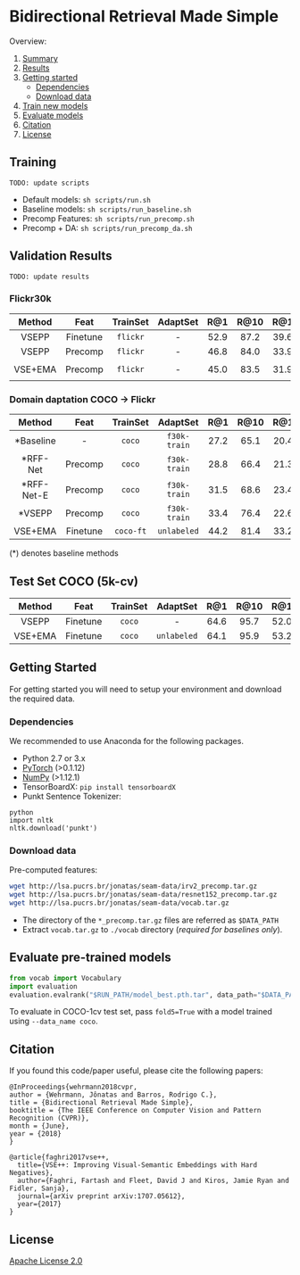 # Bidirectional Retrieval Made Simple

Overview:
1. [Summary](#summary)
2. [Results](#results)
3. [Getting started](#start) 
    * [Dependencies](#depend)
    * [Download data](#data)
4. [Train new models](#train)
5. [Evaluate models](#evaluate)
6. [Citation](#citation)
7. [License](#license)

## <a name="data"></a> Training

` TODO: update scripts `

* Default models: `sh scripts/run.sh`
* Baseline models: `sh scripts/run_baseline.sh`
* Precomp Features: `sh scripts/run_precomp.sh`
* Precomp + DA: `sh scripts/run_precomp_da.sh`

## <a name="results"></a> Validation Results

` TODO: update results `

### Flickr30k 
| Method    | Feat        | TrainSet    | AdaptSet      | R@1      | R@10    | R@1     | R@10    | Settings             | 
| :-------: |:----:       | :----:      | :-----:       | :-----:  | :-----: | :-----: | :-----: | :-----:              | 
| VSEPP     | Finetune    | `flickr`    |    -          |  52.9    |  87.2   | 39.6    |  79.5   |                      |
| VSEPP     | Precomp     | `flickr`    |    -          |  46.8    |  84.0   | 33.9    |  73.1   |                      |
| VSE+EMA   | Precomp     | `flickr`    |    -          |  45.0    |  83.5   | 31.9    |  72.2   | `run_baseline.sh #1` |


### Domain daptation COCO -> Flickr

| Method     |  Feat       | TrainSet    | AdaptSet      | R@1     | R@10    | R@1     | R@10    | Settings              | 
| :-------:  |:----:       | :----:      | :-----:       | :-----: | :-----: | :-----: | :-----: | :-----:               | 
| *Baseline  |  -          | `coco`      | `f30k-train`  |  27.2   |  65.1   | 20.4    |  52.8   |                       |
| *RFF-Net   |  Precomp    | `coco`      | `f30k-train`  |  28.8   |  66.4   | 21.3    |  53.7   |                       |
| *RFF-Net-E |  Precomp    | `coco`      | `f30k-train`  |  31.5   |  68.6   | 23.4    |  56.8   |                       |
| *VSEPP     |  Precomp    | `coco`      | `f30k-train`  |  33.4   |  76.4   | 22.6    |  63.1   |                       |
|  VSE+EMA   |  Finetune   | `coco-ft`   | `unlabeled`   |  44.2   |  81.4   | 33.2    |  72.2   |                       |

(*) denotes baseline methods

## Test Set COCO (5k-cv)
| Method    | Feat        | TrainSet    | AdaptSet      | R@1     | R@10    | R@1     | R@10    | Settings              | 
| :-------: | :-:         | :----:      | :-----:       | :-----: | :-----: | :-----: | :-----: | :-----:               | 
| VSEPP     |  Finetune   | `coco`      |    -          |  64.6   |  95.7   | 52.0    |  92.0   |                       |
| VSE+EMA   |  Finetune   | `coco`      | `unlabeled`   |  64.1   |  95.9   | 53.2    |  92.9   |                       |


## <a name="start"></a> Getting Started

For getting started you will need to setup your environment and download the required data.

### <a name="depend"></a> Dependencies
We recommended to use Anaconda for the following packages.

* Python 2.7 or 3.x
* [PyTorch](http://pytorch.org/) (>0.1.12)
* [NumPy](http://www.numpy.org/) (>1.12.1)
* TensorBoardX: `pip install tensorboardX`
* Punkt Sentence Tokenizer:
```
python
import nltk
nltk.download('punkt')
```

### <a name="data"></a> Download data

Pre-computed features: 
```bash
wget http://lsa.pucrs.br/jonatas/seam-data/irv2_precomp.tar.gz
wget http://lsa.pucrs.br/jonatas/seam-data/resnet152_precomp.tar.gz
wget http://lsa.pucrs.br/jonatas/seam-data/vocab.tar.gz
```

* The directory of the `*_precomp.tar.gz` files are referred as `$DATA_PATH`
* Extract `vocab.tar.gz` to `./vocab` directory (*required for baselines only*).

## <a name="evaluate"></a> Evaluate pre-trained models

```python
from vocab import Vocabulary
import evaluation
evaluation.evalrank("$RUN_PATH/model_best.pth.tar", data_path="$DATA_PATH", split="test")'
```

To evaluate in COCO-1cv test set, pass `fold5=True` with a model trained using 
`--data_name coco`.


## <a name="citation"></a>Citation 

If you found this code/paper useful, please cite the following papers:

```
@InProceedings{wehrmann2018cvpr,
author = {Wehrmann, Jônatas and Barros, Rodrigo C.},
title = {Bidirectional Retrieval Made Simple},
booktitle = {The IEEE Conference on Computer Vision and Pattern Recognition (CVPR)},
month = {June},
year = {2018}
}

@article{faghri2017vse++,
  title={VSE++: Improving Visual-Semantic Embeddings with Hard Negatives},
  author={Faghri, Fartash and Fleet, David J and Kiros, Jamie Ryan and Fidler, Sanja},
  journal={arXiv preprint arXiv:1707.05612},
  year={2017}
}
```

## <a name="license"></a> License

[Apache License 2.0](http://www.apache.org/licenses/LICENSE-2.0)